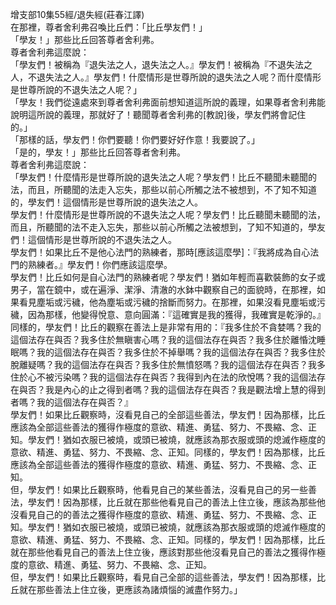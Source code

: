 增支部10集55經/退失經(莊春江譯)  
在那裡，尊者舍利弗召喚比丘們：「比丘學友們！」  
「學友！」那些比丘回答尊者舍利弗。  
尊者舍利弗這麼說：  
「學友們！被稱為『退失法之人，退失法之人。』學友們！被稱為『不退失法之人，不退失法之人。』學友們！什麼情形是世尊所說的退失法之人呢？而什麼情形是世尊所說的不退失法之人呢？」  
「學友！我們從遠處來到尊者舍利弗面前想知道這所說的義理，如果尊者舍利弗能說明這所說的義理，那就好了！聽聞尊者舍利弗的[教說]後，學友們將會記住的。」  
「那樣的話，學友們！你們要聽！你們要好好作意！我要說了。」  
「是的，學友！」那些比丘回答尊者舍利弗。  
尊者舍利弗這麼說：  
「學友們！什麼情形是世尊所說的退失法之人呢？學友們！比丘不聽聞未聽聞的法，而且，所聽聞的法走入忘失，那些以前心所觸之法不被想到，不了知不知道的，學友們！這個情形是世尊所說的退失法之人。  
學友們！什麼情形是世尊所說的不退失法之人呢？學友們！比丘聽聞未聽聞的法，而且，所聽聞的法不走入忘失，那些以前心所觸之法被想到，了知不知道的，學友們！這個情形是世尊所說的不退失法之人。  
學友們！如果比丘不是他心法門的熟練者，那時[應該這麼學]：『我將成為自心法門的熟練者。』學友們！你們應該這麼學。  
學友們！比丘如何是自心法門的熟練者呢？學友們！猶如年輕而喜歡裝飾的女子或男子，當在鏡中，或在遍淨、潔淨、清澈的水鉢中觀察自己的面貌時，在那裡，如果看見塵垢或污穢，他為塵垢或污穢的捨斷而努力。在那裡，如果沒看見塵垢或污穢，因為那樣，他變得悅意、意向圓滿：『這確實是我的獲得，我確實是乾淨的。』同樣的，學友們！比丘的觀察在善法上是非常有用的：『我多住於不貪婪嗎？我的這個法存在與否？我多住於無瞋害心嗎？我的這個法存在與否？我多住於離惛沈睡眠嗎？我的這個法存在與否？我多住於不掉舉嗎？我的這個法存在與否？我多住於脫離疑嗎？我的這個法存在與否？我多住於無憤怒嗎？我的這個法存在與否？我多住於心不被污染嗎？我的這個法存在與否？我得到內在法的欣悅嗎？我的這個法存在與否？我是內心的止之得到者嗎？我的這個法存在與否？我是觀法增上慧的得到者嗎？我的這個法存在與否？』  
學友們！如果比丘觀察時，沒看見自己的全部這些善法，學友們！因為那樣，比丘應該為全部這些善法的獲得作極度的意欲、精進、勇猛、努力、不畏縮、念、正知。學友們！猶如衣服已被燒，或頭已被燒，就應該為那衣服或頭的熄滅作極度的意欲、精進、勇猛、努力、不畏縮、念、正知。同樣的，學友們！因為那樣，比丘應該為全部這些善法的獲得作極度的意欲、精進、勇猛、努力、不畏縮、念、正知。  
但，學友們！如果比丘觀察時，他看見自己的某些善法，沒看見自己的另一些善法，學友們！因為那樣，比丘就在那些他看見自己的善法上住立後，應該為那些他沒看見自己的的善法之獲得作極度的意欲、精進、勇猛、努力、不畏縮、念、正知。學友們！猶如衣服已被燒，或頭已被燒，就應該為那衣服或頭的熄滅作極度的意欲、精進、勇猛、努力、不畏縮、念、正知。同樣的，學友們！因為那樣，比丘就在那些他看見自己的善法上住立後，應該對那些他沒看見自己的善法之獲得作極度的意欲、精進、勇猛、努力、不畏縮、念、正知。  
但，學友們！如果比丘觀察時，看見自己全部的這些善法，學友們！因為那樣，比丘就在那些善法上住立後，更應該為諸煩惱的滅盡作努力。」  
  
  
